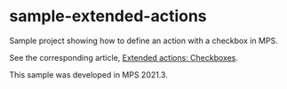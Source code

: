# sample-extended-actions
Sample project showing how to define an action with a checkbox in MPS.

See the corresponding article, [Extended actions:
Checkboxes](https://specificlanguages.com/posts/2022-03/16-extended-actions-checkboxes/).

This sample was developed in MPS 2021.3.
